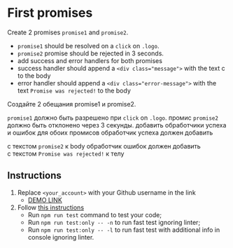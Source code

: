 # First promises
Create 2 promises `promise1` and `promise2`.
- `promise1` should be resolved on a `click` on `.logo`.
- `promise2` promise should be rejected in 3 seconds.
- add success and error handlers for both promises
- success handler should append a `<div class="message">` with the text с to the body
- error handler should append a `<div class="error-message">` with the text `Promise was rejected!` to the body

Создайте 2 обещания promise1 и promise2.

`promise1` должно быть разрешено при `click` on `.logo`.
промис `promise2` должно быть отклонено через 3 секунды.
добавить обработчики успеха и ошибок для обоих промисов
обработчик успеха должен добавить <div class="message"> с текстом `promise2` к body
обработчик ошибок должен добавить <div class="error-message"> с текстом `Promise was rejected!` к телу

## Instructions
1. Replace `<your_account>` with your Github username in the link
    - [DEMO LINK](https://pushkalov.github.io/js_promise_basic_DOM/)
2. Follow [this instructions](https://mate-academy.github.io/layout_task-guideline/)
    - Run `npm run test` command to test your code;
    - Run `npm run test:only -- -n` to run fast test ignoring linter;
    - Run `npm run test:only -- -l` to run fast test with additional info in console ignoring linter.

